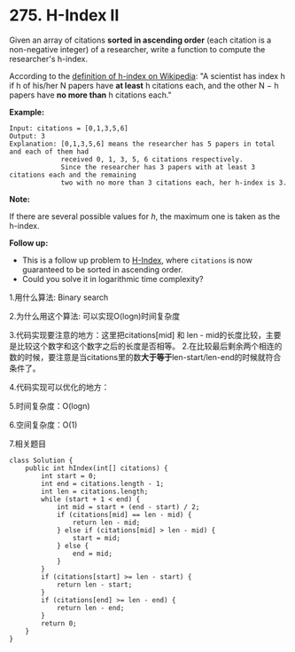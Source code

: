 # 275. H-Index II

Given an array of citations **sorted in ascending order** \(each citation is a non-negative integer\) of a researcher, write a function to compute the researcher's h-index.

According to the [definition of h-index on Wikipedia](https://en.wikipedia.org/wiki/H-index): "A scientist has index h if h of his/her N papers have **at least** h citations each, and the other N − h papers have **no more than** h citations each."

**Example:**

```text
Input: citations = [0,1,3,5,6]
Output: 3 
Explanation: [0,1,3,5,6] means the researcher has 5 papers in total and each of them had 
             received 0, 1, 3, 5, 6 citations respectively. 
             Since the researcher has 3 papers with at least 3 citations each and the remaining 
             two with no more than 3 citations each, her h-index is 3.
```

**Note:**

If there are several possible values for _h_, the maximum one is taken as the h-index.

**Follow up:**

* This is a follow up problem to [H-Index](https://leetcode.com/problems/h-index/description/), where `citations` is now guaranteed to be sorted in ascending order.
* Could you solve it in logarithmic time complexity?

1.用什么算法: Binary search

2.为什么用这个算法: 可以实现O\(logn\)时间复杂度

3.代码实现要注意的地方：这里把citations\[mid\] 和 len - mid的长度比较，主要是比较这个数字和这个数字之后的长度是否相等。 2.在比较最后剩余两个相连的数的时候，要注意是当citations里的数**大于等于**len-start/len-end的时候就符合条件了。

4.代码实现可以优化的地方：

5.时间复杂度：O\(logn\)

6.空间复杂度：O\(1\)

7.相关题目

```text
class Solution {
    public int hIndex(int[] citations) {
        int start = 0;
        int end = citations.length - 1;
        int len = citations.length;
        while (start + 1 < end) {
            int mid = start + (end - start) / 2;
            if (citations[mid] == len - mid) {
                return len - mid;
            } else if (citations[mid] > len - mid) {
                start = mid;
            } else {
                end = mid;
            }
        }
        if (citations[start] >= len - start) {
            return len - start;
        }
        if (citations[end] >= len - end) {
            return len - end;
        }
        return 0;
    }
}
```

